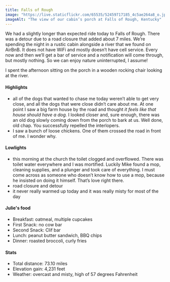 ```yaml
---
title: Falls of Rough
image: "https://live.staticflickr.com/65535/52459717185_4c5ae264a8_o.jpg"
imageAlt: "The view of our cabin’s porch at Falls of Rough, Kentucky"
---
```


We had a slightly longer than expected ride today to Falls of Rough. There was a detour due to a road closure that added about 7 miles. We’re spending the night in a rustic cabin alongside a river that we found on AirBnB. It does not have WiFi and mostly doesn’t have cell service. Every now and then we’ll get a bar of service and a notification will come through, but mostly nothing. So we can enjoy nature uninterrupted, I assume!

I spent the afternoon sitting on the porch in a wooden rocking chair looking at the river. 

#### Highlights
- all of the dogs that wanted to chase me today weren’t able to get very close, and all the dogs that were close didn’t care about me. At one point I saw a big farm house by the road and thought _it feels like that house should have a dog._ I looked closer and, sure enough, there was an old dog slowly coming down from the porch to bark at us. Well done, old chap. You successfully repelled the interlopers. 
- I saw a bunch of loose chickens. One of them crossed the road in front of me. I wonder why. 

#### Lowlights
- this morning at the church the toilet clogged and overflowed. There was toilet water everywhere and I was mortified. Luckily Mike found a mop, cleaning supplies, and a plunger and took care of everything. I must come across as someone who doesn’t know how to use a mop, because he insisted on doing it himself. That’s love right there. 
- road closure and detour
- it never really warmed up today and it was really misty for most of the day

#### Julie's food
- Breakfast: oatmeal, multiple cupcakes 
- First Snack: no cow bar
- Second Snack: Clif bar 
- Lunch: peanut butter sandwich, BBQ chips
- Dinner: roasted broccoli, curly fries 

#### Stats
- Total distance: 73.10 miles
- Elevation gain: 4,231 feet
- Weather: overcast and misty, high of 57 degrees Fahrenheit

